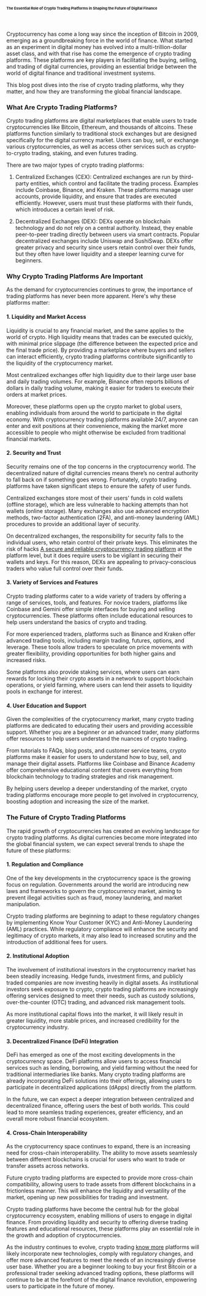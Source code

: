 <p><!-- x-tinymce/html --></p>
<article class="w-full text-token-text-primary focus-visible:outline-2 focus-visible:outline-offset-[-4px]" dir="auto" data-testid="conversation-turn-13" data-scroll-anchor="true">
<div dir="auto" data-message-author-role="assistant" data-message-id="0a70e339-e8a0-4e7a-96d0-5006ad793d36" data-message-model-slug="gpt-4o-mini">
<article class="w-full text-token-text-primary focus-visible:outline-2 focus-visible:outline-offset-[-4px]" dir="auto" data-testid="conversation-turn-15" data-scroll-anchor="true">
<div dir="auto" data-message-author-role="assistant" data-message-id="f17a524a-1d43-41df-9f9e-ca368d0e7379" data-message-model-slug="gpt-4o-mini">
<article class="w-full text-token-text-primary focus-visible:outline-2 focus-visible:outline-offset-[-4px]" dir="auto" data-testid="conversation-turn-19" data-scroll-anchor="true">
<div dir="auto" data-message-author-role="assistant" data-message-id="c2df1bcf-3c1c-4404-ac10-6a179936c2a1" data-message-model-slug="gpt-4o-mini">
<article class="w-full text-token-text-primary focus-visible:outline-2 focus-visible:outline-offset-[-4px]" dir="auto" data-testid="conversation-turn-25" data-scroll-anchor="true">
<div dir="auto" data-message-author-role="assistant" data-message-id="a75afaca-aa44-4fdd-874f-24bf03668619" data-message-model-slug="gpt-4o-mini">
<article class="w-full text-token-text-primary focus-visible:outline-2 focus-visible:outline-offset-[-4px]" dir="auto" data-testid="conversation-turn-33" data-scroll-anchor="true">
<div dir="auto" data-message-author-role="assistant" data-message-id="59578a3f-cb96-4444-97d7-f107ede72cc6" data-message-model-slug="gpt-4o-mini">
<h1 data-start="0" data-end="91">The Essential Role of Crypto Trading Platforms in Shaping the Future of Digital Finance</h1>
<p data-start="0" data-end="91">&nbsp;</p>
<p data-start="93" data-end="610">Cryptocurrency has come a long way since the inception of Bitcoin in 2009, emerging as a groundbreaking force in the world of finance. What started as an experiment in digital money has evolved into a multi-trillion-dollar asset class, and with that rise has come the emergence of crypto trading platforms. These platforms are key players in facilitating the buying, selling, and trading of digital currencies, providing an essential bridge between the world of digital finance and traditional investment systems.</p>
<p data-start="612" data-end="754">This blog post dives into the rise of crypto trading platforms, why they matter, and how they are transforming the global financial landscape.</p>
<h3 data-start="756" data-end="794">What Are Crypto Trading Platforms?</h3>
<p data-start="796" data-end="1230">Crypto trading platforms are digital marketplaces that enable users to trade cryptocurrencies like Bitcoin, Ethereum, and thousands of altcoins. These platforms function similarly to traditional stock exchanges but are designed specifically for the digital currency market. Users can buy, sell, or exchange various cryptocurrencies, as well as access other services such as crypto-to-crypto trading, staking, and even futures trading.</p>
<p data-start="1232" data-end="1286">There are two major types of crypto trading platforms:</p>
<ol data-start="1288" data-end="2135">
<li data-start="1288" data-end="1696">
<p data-start="1291" data-end="1696">Centralized Exchanges (CEX): Centralized exchanges are run by third-party entities, which control and facilitate the trading process. Examples include Coinbase, Binance, and Kraken. These platforms manage user accounts, provide liquidity, and ensure that trades are executed efficiently. However, users must trust these platforms with their funds, which introduces a certain level of risk.</p>
</li>
<li data-start="1698" data-end="2135">
<p data-start="1701" data-end="2135">Decentralized Exchanges (DEX): DEXs operate on blockchain technology and do not rely on a central authority. Instead, they enable peer-to-peer trading directly between users via smart contracts. Popular decentralized exchanges include Uniswap and SushiSwap. DEXs offer greater privacy and security since users retain control over their funds, but they often have lower liquidity and a steeper learning curve for beginners.</p>
</li>
</ol>
<h3 data-start="2137" data-end="2183">Why Crypto Trading Platforms Are Important</h3>
<p data-start="2185" data-end="2339">As the demand for cryptocurrencies continues to grow, the importance of trading platforms has never been more apparent. Here's why these platforms matter:</p>
<h4 data-start="2341" data-end="2380">1. Liquidity and Market Access</h4>
<p data-start="2382" data-end="2804">Liquidity is crucial to any financial market, and the same applies to the world of crypto. High liquidity means that trades can be executed quickly, with minimal price slippage (the difference between the expected price and the final trade price). By providing a marketplace where buyers and sellers can interact efficiently, crypto trading platforms contribute significantly to the liquidity of the cryptocurrency market.</p>
<p data-start="2806" data-end="3064">Most centralized exchanges offer high liquidity due to their large user base and daily trading volumes. For example, Binance often reports billions of dollars in daily trading volume, making it easier for traders to execute their orders at market prices.</p>
<p data-start="3066" data-end="3440">Moreover, these platforms open up the crypto market to global users, enabling individuals from around the world to participate in the digital economy. With cryptocurrency trading platforms available 24/7, anyone can enter and exit positions at their convenience, making the market more accessible to people who might otherwise be excluded from traditional financial markets.</p>
<h4 data-start="3442" data-end="3472">2. Security and Trust</h4>
<p data-start="3474" data-end="3769">Security remains one of the top concerns in the cryptocurrency world. The decentralized nature of digital currencies means there&rsquo;s no central authority to fall back on if something goes wrong. Fortunately, crypto trading platforms have taken significant steps to ensure the safety of user funds.</p>
<p data-start="3771" data-end="4118">Centralized exchanges store most of their users' funds in cold wallets (offline storage), which are less vulnerable to hacking attempts than hot wallets (online storage). Many exchanges also use advanced encryption methods, two-factor authentication (2FA), and anti-money laundering (AML) procedures to provide an additional layer of security.</p>
<p data-start="4120" data-end="4496">On decentralized exchanges, the responsibility for security falls to the individual users, who retain control of their private keys. This eliminates the risk of hacks <a href="https://exchange.hashkey.com/en-US/blog/What-is-DeFi">A secure and reliable cryptocurrency trading platform</a> at the platform level, but it does require users to be vigilant in securing their wallets and keys. For this reason, DEXs are appealing to privacy-conscious traders who value full control over their funds.</p>
<h4 data-start="4498" data-end="4542">3. Variety of Services and Features</h4>
<p data-start="4544" data-end="4896">Crypto trading platforms cater to a wide variety of traders by offering a range of services, tools, and features. For novice traders, platforms like Coinbase and Gemini offer simple interfaces for buying and selling cryptocurrencies. These platforms often include educational resources to help users understand the basics of crypto and trading.</p>
<p data-start="4898" data-end="5211">For more experienced traders, platforms such as Binance and Kraken offer advanced trading tools, including margin trading, futures, options, and leverage. These tools allow traders to speculate on price movements with greater flexibility, providing opportunities for both higher gains and increased risks.</p>
<p data-start="5213" data-end="5471">Some platforms also provide staking services, where users can earn rewards for locking their crypto assets in a network to support blockchain operations, or yield farming, where users can lend their assets to liquidity pools in exchange for interest.</p>
<h4 data-start="5473" data-end="5511">4. User Education and Support</h4>
<p data-start="5513" data-end="5805">Given the complexities of the cryptocurrency market, many crypto trading platforms are dedicated to educating their users and providing accessible support. Whether you are a beginner or an advanced trader, many platforms offer resources to help users understand the nuances of crypto trading.</p>
<p data-start="5807" data-end="6178">From tutorials to FAQs, blog posts, and customer service teams, crypto platforms make it easier for users to understand how to buy, sell, and manage their digital assets. Platforms like Coinbase and Binance Academy offer comprehensive educational content that covers everything from blockchain technology to trading strategies and risk management.</p>
<p data-start="6180" data-end="6381">By helping users develop a deeper understanding of the market, crypto trading platforms encourage more people to get involved in cryptocurrency, boosting adoption and increasing the size of the market.</p>
<h3 data-start="6383" data-end="6425">The Future of Crypto Trading Platforms</h3>
<p data-start="6427" data-end="6675">The rapid growth of cryptocurrencies has created an evolving landscape for crypto trading platforms. As digital currencies become more integrated into the global financial system, we can expect several trends to shape the future of these platforms:</p>
<h4 data-start="6677" data-end="6714">1. Regulation and Compliance</h4>
<p data-start="6716" data-end="7008">One of the key developments in the cryptocurrency space is the growing focus on regulation. Governments around the world are introducing new laws and frameworks to govern the cryptocurrency market, aiming to prevent illegal activities such as fraud, money laundering, and market manipulation.</p>
<p data-start="7010" data-end="7355">Crypto trading platforms are beginning to adapt to these regulatory changes by implementing Know Your Customer (KYC) and Anti-Money Laundering (AML) practices. While regulatory compliance will enhance the security and legitimacy of crypto markets, it may also lead to increased scrutiny and the introduction of additional fees for users.</p>
<h4 data-start="7357" data-end="7391">2. Institutional Adoption</h4>
<p data-start="7393" data-end="7849">The involvement of institutional investors in the cryptocurrency market has been steadily increasing. Hedge funds, investment firms, and publicly traded companies are now investing heavily in digital assets. As institutional investors seek exposure to crypto, crypto trading platforms are increasingly offering services designed to meet their needs, such as custody solutions, over-the-counter (OTC) trading, and advanced risk management tools.</p>
<p data-start="7851" data-end="8026">As more institutional capital flows into the market, it will likely result in greater liquidity, more stable prices, and increased credibility for the cryptocurrency industry.</p>
<h4 data-start="8028" data-end="8080">3. Decentralized Finance (DeFi) Integration</h4>
<p data-start="8082" data-end="8523">DeFi has emerged as one of the most exciting developments in the cryptocurrency space. DeFi platforms allow users to access financial services such as lending, borrowing, and yield farming without the need for traditional intermediaries like banks. Many crypto trading platforms are already incorporating DeFi solutions into their offerings, allowing users to participate in decentralized applications (dApps) directly from the platform.</p>
<p data-start="8525" data-end="8783">In the future, we can expect a deeper integration between centralized and decentralized finance, offering users the best of both worlds. This could lead to more seamless trading experiences, greater efficiency, and an overall more robust financial ecosystem.</p>
<h4 data-start="8785" data-end="8825">4. Cross-Chain Interoperability</h4>
<p data-start="8827" data-end="9080">As the cryptocurrency space continues to expand, there is an increasing need for cross-chain interoperability. The ability to move assets seamlessly between different blockchains is crucial for users who want to trade or transfer assets across networks.</p>
<p data-start="9082" data-end="9377">Future crypto trading platforms are expected to provide more cross-chain compatibility, allowing users to trade assets from different blockchains in a frictionless manner. This will enhance the liquidity and versatility of the market, opening up new possibilities for trading and investment.</p>
<p data-start="9395" data-end="9735">Crypto trading platforms have become the central hub for the global cryptocurrency ecosystem, enabling millions of users to engage in digital finance. From providing liquidity and security to offering diverse trading features and educational resources, these platforms play an essential role in the growth and adoption of cryptocurrencies.</p>
<p data-start="9737" data-end="10225" data-is-last-node="" data-is-only-node="">As the industry continues to evolve, crypto trading <a href="https://exchange.hashkey.com/en-US/blog/What-is-DeFi">know more</a> platforms will likely incorporate new technologies, comply with regulatory changes, and offer more advanced features to meet the needs of an increasingly diverse user base. Whether you are a beginner looking to buy your first Bitcoin or a professional trader seeking advanced trading options, these platforms will continue to be at the forefront of the digital finance revolution, empowering users to participate in the future of money.</p>
</div>
</article>
</div>
</article>
</div>
</article>
</div>
</article>
</div>
</article>
